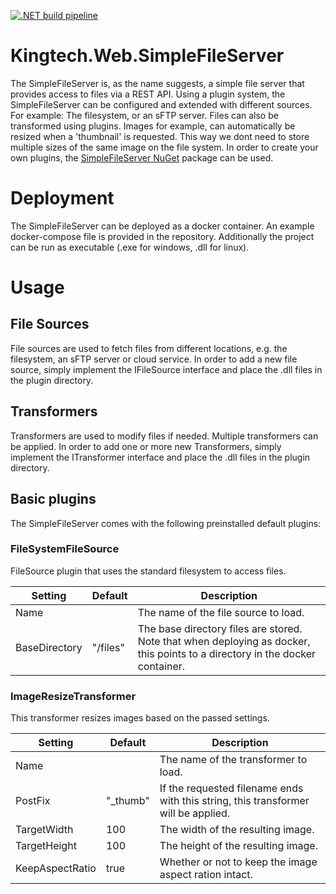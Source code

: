 [![.NET build pipeline](https://github.com/GVDmeijde/KingTech.Web.SimpleFileServer/actions/workflows/dotnet_build.yml/badge.svg)](https://github.com/GVDmeijde/KingTech.Web.FrontDesk/actions/workflows/dotnet_build.yml)

# Kingtech.Web.SimpleFileServer

The SimpleFileServer is, as the name suggests, a simple file server that provides access to files via a REST API.
Using a plugin system, the SimpleFileServer can be configured and extended with different sources. For example: The filesystem, or an sFTP server.
Files can also be transformed using plugins. Images for example, can automatically be resized when a 'thumbnail' is requested. This way we dont need to store multiple sizes of the same image on the file system. In order to create your own plugins, the [SimpleFileServer NuGet](https://www.nuget.org/packages/KingTech.Web.SimpleFileServer.Abstract/) package can be used.

# Deployment
The SimpleFileServer can be deployed as a docker container. An example docker-compose file is provided in the repository.
Additionally the project can be run as executable (.exe for windows, .dll for linux).


# Usage

## File Sources
File sources are used to fetch files from different locations, e.g. the filesystem, an sFTP server or cloud service. In order to add a new file source, simply implement the IFileSource interface and place the .dll files in the plugin directory.

## Transformers
Transformers are used to modify files if needed. Multiple transformers can be applied. In order to add one or more new Transformers, simply implement the ITransformer interface and place the .dll files in the plugin directory.

## Basic plugins
The SimpleFileServer comes with the following preinstalled default plugins:

### FileSystemFileSource
FileSource plugin that uses the standard filesystem to access files. 

| Setting | Default | Description |
| -- | -- | -- |
| Name | | The name of the file source to load. |
| BaseDirectory | "/files" | The base directory files are stored. Note that when deploying as docker, this points to a directory in the docker container. |

### ImageResizeTransformer
This transformer resizes images based on the passed settings.

| Setting | Default | Description |
| -- | -- | -- |
| Name | | The name of the transformer to load. |
| PostFix | "_thumb" | If the requested filename ends with this string, this transformer will be applied. |
| TargetWidth | 100 | The width of the resulting image. |
| TargetHeight | 100 | The height of the resulting image. |
| KeepAspectRatio | true | Whether or not to keep the image aspect ration intact. |